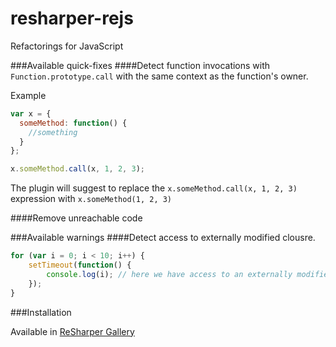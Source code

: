 resharper-rejs
==============

Refactorings for JavaScript

###Available quick-fixes
####Detect function invocations with `Function.prototype.call` with the same context as the function's owner.

Example
```javascript
var x = {
  someMethod: function() {
    //something
  }
};

x.someMethod.call(x, 1, 2, 3);
```

The plugin will suggest to replace the `x.someMethod.call(x, 1, 2, 3)` expression with `x.someMethod(1, 2, 3)`

####Remove unreachable code

###Available warnings
####Detect access to externally modified clousre.
```javascript
for (var i = 0; i < 10; i++) {
    setTimeout(function() {
        console.log(i); // here we have access to an externally modified closure
    });
}
```

###Installation

Available in [ReSharper Gallery](http://resharper-plugins.jetbrains.com/packages/ReSharper.ReJS/)
